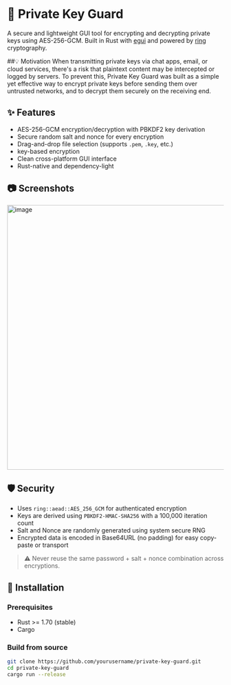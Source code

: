 # 🔐 Private Key Guard

A secure and lightweight GUI tool for encrypting and decrypting private keys using AES-256-GCM. Built in Rust with [egui](https://github.com/emilk/egui) and powered by [ring](https://github.com/briansmith/ring) cryptography.

##💡 Motivation
When transmitting private keys via chat apps, email, or cloud services, there's a risk that plaintext content may be intercepted or logged by servers. To prevent this, Private Key Guard was built as a simple yet effective way to encrypt private keys before sending them over untrusted networks, and to decrypt them securely on the receiving end.

## ✨ Features

- AES-256-GCM encryption/decryption with PBKDF2 key derivation
- Secure random salt and nonce for every encryption
- Drag-and-drop file selection (supports `.pem`, `.key`, etc.)
- key-based encryption
- Clean cross-platform GUI interface
- Rust-native and dependency-light

## 📷 Screenshots

<img width="796" height="614" alt="image" src="https://github.com/user-attachments/assets/499570ef-c7c9-4534-a5c6-d99aa1f2da6b" />


## 🛡️ Security

- Uses `ring::aead::AES_256_GCM` for authenticated encryption
- Keys are derived using `PBKDF2-HMAC-SHA256` with a 100,000 iteration count
- Salt and Nonce are randomly generated using system secure RNG
- Encrypted data is encoded in Base64URL (no padding) for easy copy-paste or transport

> ⚠️ Never reuse the same password + salt + nonce combination across encryptions.

## 🔧 Installation

### Prerequisites

- Rust >= 1.70 (stable)
- Cargo

### Build from source

```bash
git clone https://github.com/yourusername/private-key-guard.git
cd private-key-guard
cargo run --release
